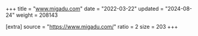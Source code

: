 +++
title = "www.migadu.com"
date = "2022-03-22"
updated = "2024-08-24"
weight = 208143

[extra]
source = "https://www.migadu.com/"
ratio = 2
size = 203
+++
